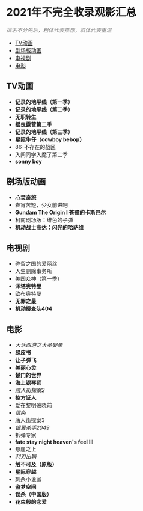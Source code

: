 <h1>2021年不完全收录观影汇总</h1>

<font color=gray>*排名不分先后，粗体代表推荐，斜体代表重温*</font>

- [TV动画](#tv动画)
- [剧场版动画](#剧场版动画)
- [电视剧](#电视剧)
- [电影](#电影)

## TV动画
- **记录的地平线（第一季）**
- **记录的地平线（第二季）**
- **无职转生**
- **摇曳露营第二季**
- **记录的地平线（第三季）**
- **星际牛仔（cowboy bebop）**
- 86-不存在的战区
- 入间同学入魔了第二季
- **sonny boy**

## 剧场版动画
- **心灵奇旅**
- 春宵苦短，少女前进吧
- **Gundam The Origin I 苍瞳的卡斯巴尔**
- 柯南剧场版：绯色的子弹
- **机动战士高达：闪光的哈萨维**

## 电视剧
- 弥留之国的爱丽丝
- 人生删除事务所
- 美国众神（第一季）
- **泽塔奥特曼**
- 欧布奥特曼
- **无罪之最**
- **机动搜查队404**

## 电影
- *大话西游之大圣娶亲*
- **绿皮书**
- **让子弹飞**
- **美丽心灵**
- **楚门的世界**
- **海上钢琴师**
- *唐人街探案2*
- **控方证人**
- 爱在黎明破晓前
- *信条*
- 唐人街探案3
- *银翼杀手2049*
- 拆弹专家
- **fate stay night heaven's feel III**
- 悬崖之上
- *利刃出鞘*
- **触不可及（原版）**
- **星际穿越**
- 刺杀小说家
- **盗梦空间**
- **误杀（中国版）**
- **花束般的恋爱**